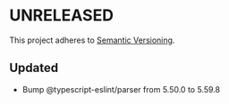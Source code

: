 # UNRELEASED

This project adheres to [Semantic Versioning](http://semver.org/).

## Updated

- Bump @typescript-eslint/parser from 5.50.0 to 5.59.8
